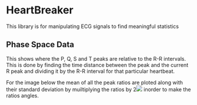 # HeartBreaker
This library is for manipulating ECG signals to find meaningful statistics

## Phase Space Data
This shows where the P, Q, S and T peaks are relative to the R-R intervals. This is done by finding the time distance between the peak and the current R peak and dividing it by the R-R interval for that particular heartbeat. 

For the image below the mean of all the peak ratios are ploted along with their standard deviation by muiltiplying the ratios by 2<img src="https://render.githubusercontent.com/render/math?math=\pi"> inorder to make the ratios angles.


